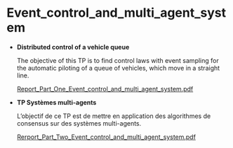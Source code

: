 # Event_control_and_multi_agent_system

- **Distributed control of a vehicle queue**

    The objective of this TP is to find control laws with event sampling for the automatic piloting
    of a queue of vehicles, which move in a straight line.

    [Report_Part_One_Event_control_and_multi_agent_system.pdf](https://github.com/Jokuchh/Event_control_and_multi_agent_system/files/9032873/Report_Part_One_Event_control_and_multi_agent_system.pdf)

- **TP Systèmes multi-agents**

    L’objectif de ce TP est de mettre en application des algorithmes de consensus sur des
    systèmes multi-agents.

    [Rerport_Part_Two_Event_control_and_multi_agent_system.pdf](https://github.com/Jokuchh/Event_control_and_multi_agent_system/files/9032880/Rerport_Part_Two_Event_control_and_multi_agent_system.pdf)
